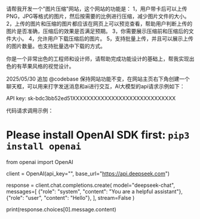 请帮我开发一个"图片压缩"网站，这个网站的功能是：
1，用户带卡后可以上传PNG，JPG等格式的图片，然后按需要的比例进行压缩，减少图片文件的大小。
2，上传的图片和压缩的图片都应该在网页上可以预览查看，帮助用户判断上传的图片是否准确，压缩后的效果是否满足预期。
3，你需要展示压缩前和压缩后的文件大小。
4，允许用户下载压缩后的图片。
5，支持批量上传，并且可以展示上传的图片数量。也支持批量选中下载的方式。

你是一个非常出色的工程师和设计师，请帮助完成功能设计的基础上，帮我实现出色的有苹果风格的视觉设计。

2025/05/30 追加
@codebase 保持网站功能不变，在网站主页右下角创建一个聊天框，可以用来打字发送消息和ai进行交互，AI大模型的api请求示例如下：

API key:
sk-bdc3bb52ed51XXXXXXXXXXXXXXXXXXXXXXXXXXXXX

代码请求调用示例：
# Please install OpenAI SDK first: `pip3 install openai`

from openai import OpenAI

client = OpenAI(api_key="<DeepSeek API Key>", base_url="https://api.deepseek.com")

response = client.chat.completions.create(
    model="deepseek-chat",
    messages=[
        {"role": "system", "content": "You are a helpful assistant"},
        {"role": "user", "content": "Hello"},
    ],
    stream=False
)

print(response.choices[0].message.content)